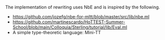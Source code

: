 

The implementation of rewriting uses NbE and is inspired by the following.

- https://github.com/jozefg/nbe-for-mltt/blob/master/src/lib/nbe.ml
- https://github.com/martinescardo/HoTTEST-Summer-School/blob/main/Colloquia/Sterling/tutorial/lib/Eval.ml
- A simple type-theoretic language: Mini-TT



